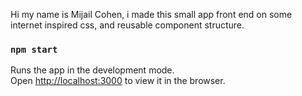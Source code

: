 Hi my name is Mijail Cohen, i made this small app front end on some internet inspired css, and reusable component structure. 

### `npm start`

Runs the app in the development mode.<br />
Open [http://localhost:3000](http://localhost:3000) to view it in the browser.

